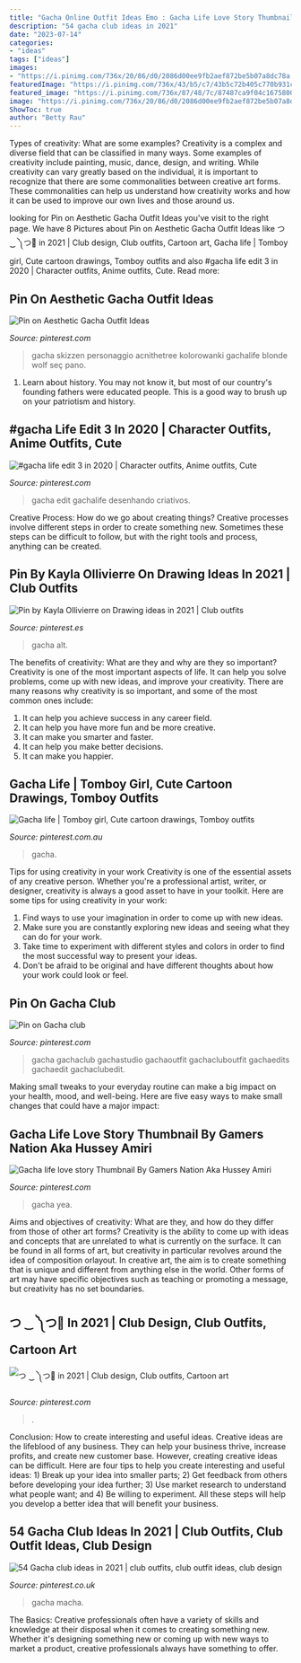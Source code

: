 ```yaml
---
title: "Gacha Online Outfit Ideas Emo : Gacha Life Love Story Thumbnail By Gamers Nation Aka Hussey Amiri"
description: "54 gacha club ideas in 2021"
date: "2023-07-14"
categories:
- "ideas"
tags: ["ideas"]
images:
- "https://i.pinimg.com/736x/20/86/d0/2086d00ee9fb2aef872be5b07a8dc78a.jpg"
featuredImage: "https://i.pinimg.com/736x/43/b5/c7/43b5c72b405c770b931cac39652d77d4.jpg"
featured_image: "https://i.pinimg.com/736x/87/48/7c/87487ca9f04c16758006c8a28ab65d26.jpg"
image: "https://i.pinimg.com/736x/20/86/d0/2086d00ee9fb2aef872be5b07a8dc78a.jpg"
ShowToc: true
author: "Betty Rau"
---
```



Types of creativity: What are some examples?
Creativity is a complex and diverse field that can be classified in many ways. Some examples of creativity include painting, music, dance, design, and writing. While creativity can vary greatly based on the individual, it is important to recognize that there are some commonalities between creative art forms. These commonalities can help us understand how creativity works and how it can be used to improve our own lives and those around us.

	

		
looking for Pin on Aesthetic Gacha Outfit Ideas you've visit to the right page. We have 8 Pictures about Pin on Aesthetic Gacha Outfit Ideas like つ ‿ ༽つ🔪 in 2021 | Club design, Club outfits, Cartoon art, Gacha life | Tomboy girl, Cute cartoon drawings, Tomboy outfits and also #gacha life edit 3 in 2020 | Character outfits, Anime outfits, Cute. Read more:
		
    
## Pin On Aesthetic Gacha Outfit Ideas

<img loading=lazy src="https://i.pinimg.com/originals/b9/7b/a4/b97ba4710f743cab46021dd82507ca1f.jpg" onerror="this.onerror=null;this.src='https://tse3.mm.bing.net/th?id=OIP.ZqgSwP9DDqeFzG_5KCPWDgHaHa&amp;pid=15.1';" alt="Pin on Aesthetic Gacha Outfit Ideas">

_Source: pinterest.com_

>gacha skizzen personaggio acnithetree kolorowanki gachalife blonde wolf seç pano. 

	

1) Learn about history. You may not know it, but most of our country's founding fathers were educated people. This is a good way to brush up on your patriotism and history. 

    
## #gacha Life Edit 3 In 2020 | Character Outfits, Anime Outfits, Cute

<img loading=lazy src="https://i.pinimg.com/736x/d3/7a/05/d37a053c340646a24555cdd3520b42fc.jpg" onerror="this.onerror=null;this.src='https://tse4.mm.bing.net/th?id=OIP.EY0h9-5KfPZIMbamqnlrpAHaHa&amp;pid=15.1';" alt="#gacha life edit 3 in 2020 | Character outfits, Anime outfits, Cute">

_Source: pinterest.com_

>gacha edit gachalife desenhando criativos. 

	

Creative Process: How do we go about creating things?
Creative processes involve different steps in order to create something new. Sometimes these steps can be difficult to follow, but with the right tools and process, anything can be created.

    
## Pin By Kayla Ollivierre On Drawing Ideas In 2021 | Club Outfits

<img loading=lazy src="https://i.pinimg.com/736x/1c/b1/7d/1cb17d9518a367e3e8519c0247c9feb5.jpg" onerror="this.onerror=null;this.src='https://tse4.mm.bing.net/th?id=OIP.TOEBUil6b16zZe6MPHrnxQHaHR&amp;pid=15.1';" alt="Pin by Kayla Ollivierre on Drawing ideas in 2021 | Club outfits">

_Source: pinterest.es_

>gacha alt. 

	

The benefits of creativity: What are they and why are they so important?
Creativity is one of the most important aspects of life. It can help you solve problems, come up with new ideas, and improve your creativity. There are many reasons why creativity is so important, and some of the most common ones include: 
1) It can help you achieve success in any career field.
2) It can help you have more fun and be more creative. 
3) It can make you smarter and faster. 
4) It can help you make better decisions. 
5) It can make you happier.

    
## Gacha Life | Tomboy Girl, Cute Cartoon Drawings, Tomboy Outfits

<img loading=lazy src="https://i.pinimg.com/736x/43/b5/c7/43b5c72b405c770b931cac39652d77d4.jpg" onerror="this.onerror=null;this.src='https://tse4.mm.bing.net/th?id=OIP.2UIgFVw93wVhqyDMZQO5WgHaEK&amp;pid=15.1';" alt="Gacha life | Tomboy girl, Cute cartoon drawings, Tomboy outfits">

_Source: pinterest.com.au_

>gacha. 

	

Tips for using creativity in your work
Creativity is one of the essential assets of any creative person. Whether you're a professional artist, writer, or designer, creativity is always a good asset to have in your toolkit. Here are some tips for using creativity in your work:
1. Find ways to use your imagination in order to come up with new ideas.
2. Make sure you are constantly exploring new ideas and seeing what they can do for your work.
3. Take time to experiment with different styles and colors in order to find the most successful way to present your ideas.
4. Don't be afraid to be original and have different thoughts about how your work could look or feel.

    
## Pin On Gacha Club

<img loading=lazy src="https://i.pinimg.com/736x/20/86/d0/2086d00ee9fb2aef872be5b07a8dc78a.jpg" onerror="this.onerror=null;this.src='https://tse3.mm.bing.net/th?id=OIP.SxrC921CgVSB9u4JHDlaCwHaHc&amp;pid=15.1';" alt="Pin on Gacha club">

_Source: pinterest.com_

>gacha gachaclub gachastudio gachaoutfit gachacluboutfit gachaedits gachaedit gachaclubedit. 

	

Making small tweaks to your everyday routine can make a big impact on your health, mood, and well-being. Here are five easy ways to make small changes that could have a major impact: 

    
## Gacha Life Love Story Thumbnail By Gamers Nation Aka Hussey Amiri

<img loading=lazy src="https://i.pinimg.com/736x/87/48/7c/87487ca9f04c16758006c8a28ab65d26.jpg" onerror="this.onerror=null;this.src='https://tse4.mm.bing.net/th?id=OIP.IhxBkBy4BXGms-M5z7MZqQHaEK&amp;pid=15.1';" alt="Gacha life love story Thumbnail By Gamers Nation Aka Hussey Amiri">

_Source: pinterest.com_

>gacha yea. 

	

Aims and objectives of creativity: What are they, and how do they differ from those of other art forms?
Creativity is the ability to come up with ideas and concepts that are unrelated to what is currently on the surface. It can be found in all forms of art, but creativity in particular revolves around the idea of composition orlayout. In creative art, the aim is to create something that is unique and different from anything else in the world. Other forms of art may have specific objectives such as teaching or promoting a message, but creativity has no set boundaries.

    
## つ ‿ ༽つ🔪 In 2021 | Club Design, Club Outfits, Cartoon Art

<img loading=lazy src="https://i.pinimg.com/736x/5a/cc/45/5acc45534e6171633b3fa71b628225c6.jpg" onerror="this.onerror=null;this.src='https://tse3.mm.bing.net/th?id=OIP._0x2g4XoUI-_bLcaEB7_LwHaL_&amp;pid=15.1';" alt="つ ‿ ༽つ🔪 in 2021 | Club design, Club outfits, Cartoon art">

_Source: pinterest.com_

>. 

	

Conclusion: How to create interesting and useful ideas.
Creative ideas are the lifeblood of any business. They can help your business thrive, increase profits, and create new customer base. However, creating creative ideas can be difficult. Here are four tips to help you create interesting and useful ideas: 1) Break up your idea into smaller parts; 2) Get feedback from others before developing your idea further; 3) Use market research to understand what people want; and 4) Be willing to experiment. All these steps will help you develop a better idea that will benefit your business.

    
## 54 Gacha Club Ideas In 2021 | Club Outfits, Club Outfit Ideas, Club Design

<img loading=lazy src="https://i.pinimg.com/474x/c5/f0/ae/c5f0aefb0f8a57af2ca6123c09b63b50.jpg" onerror="this.onerror=null;this.src='https://tse4.mm.bing.net/th?id=OIP.KnCcN3BR-DnaQlK5K99cFAAAAA&amp;pid=15.1';" alt="54 Gacha club ideas in 2021 | club outfits, club outfit ideas, club design">

_Source: pinterest.co.uk_

>gacha macha. 

	

The Basics:
Creative professionals often have a variety of skills and knowledge at their disposal when it comes to creating something new. Whether it's designing something new or coming up with new ways to market a product, creative professionals always have something to offer.


